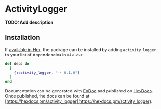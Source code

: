 # ActivityLogger

**TODO: Add description**

## Installation

If [available in Hex](https://hex.pm/docs/publish), the package can be installed
by adding `activity_logger` to your list of dependencies in `mix.exs`:

```elixir
def deps do
  [
    {:activity_logger, "~> 0.1.0"}
  ]
end
```

Documentation can be generated with [ExDoc](https://github.com/elixir-lang/ex_doc)
and published on [HexDocs](https://hexdocs.pm). Once published, the docs can
be found at [https://hexdocs.pm/activity_logger](https://hexdocs.pm/activity_logger).

